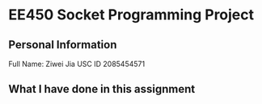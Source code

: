 # **EE450 Socket Programming Project** <br>
## **Personal Information** <br>
Full Name: Ziwei Jia
USC ID 2085454571

## **What I have done in this assignment** <br>

